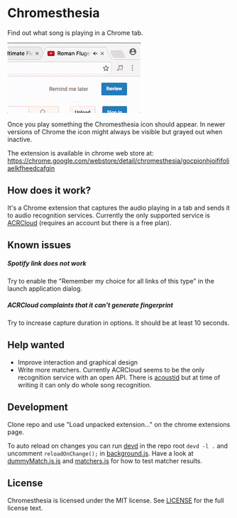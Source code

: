 # Chromesthesia
Find out what song is playing in a Chrome tab.

![](assets/demo.gif)

Once you play something the Chromesthesia icon should appear. In newer versions of
Chrome the icon might always be visible but grayed out when inactive.

The extension is available in chrome web store at:  
https://chrome.google.com/webstore/detail/chromesthesia/gocpionhjoififoliaelkfheedcafgin

## How does it work?
It's a Chrome extension that captures the audio playing in a tab and sends it to
audio recognition services. Currently the only supported service is
[ACRCloud](https://www.acrcloud.com]) (requires an account but there is a
free plan).

## Known issues

##### Spotify link does not work
Try to enable the "Remember my choice for all links of this type" in the
launch application dialog.

##### ACRCloud complaints that it can't generate fingerprint
Try to increase capture duration in options. It should be at least 10 seconds.

## Help wanted
- Improve interaction and graphical design
- Write more matchers. Currently ACRCloud seems to be the only recognition
service with an open API. There is [acoustid](https://acoustid.org) but at
time of writing it can only do whole song recognition.

## Development
Clone repo and use "Load unpacked extension..." on the chrome extensions page.

To auto reload on changes you can run [devd](https://github.com/cortesi/devd) in
the repo root `devd -l .` and uncomment `reloadOnChange();` in [background.js](src/background.js).
Have a look at [dummyMatch.js.js](src/dummyMatch.js) and
[matchers.js](src/matchers.js) for how to test matcher results.

## License
Chromesthesia is licensed under the MIT license. See [LICENSE](LICENSE) for the
full license text.
